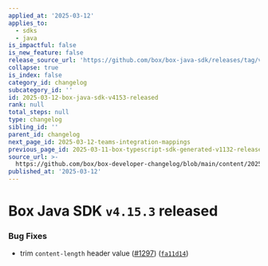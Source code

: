 ```yaml
---
applied_at: '2025-03-12'
applies_to:
  - sdks
  - java
is_impactful: false
is_new_feature: false
release_source_url: 'https://github.com/box/box-java-sdk/releases/tag/v4.15.3'
collapse: true
is_index: false
category_id: changelog
subcategory_id: ''
id: 2025-03-12-box-java-sdk-v4153-released
rank: null
total_steps: null
type: changelog
sibling_id: ''
parent_id: changelog
next_page_id: 2025-03-12-teams-integration-mappings
previous_page_id: 2025-03-11-box-typescript-sdk-generated-v1132-released
source_url: >-
  https://github.com/box/box-developer-changelog/blob/main/content/2025/03-12-box-java-sdk-v4153-released.md
published_at: '2025-03-12'
---
```

# Box Java SDK `v4.15.3` released

### Bug Fixes

* trim `content-length` header value ([#1297][1]) ([`fa11d14`][2])

[1]: https://github.com/box/box-java-sdk/issues/1297

[2]: https://github.com/box/box-java-sdk/commit/fa11d141edf511eabc5f2398e55dc411d0cdcd31